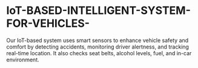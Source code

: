 # IoT-BASED-INTELLIGENT-SYSTEM-FOR-VEHICLES-
Our IoT-based system uses smart sensors to enhance vehicle safety and comfort by detecting accidents, monitoring driver alertness, and tracking real-time location. It also checks seat belts, alcohol levels, fuel, and in-car environment.
